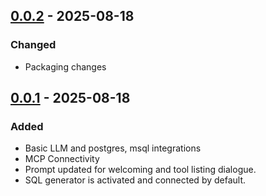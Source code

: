 ## [0.0.2](https://github.com/Datuanalytics/datu-core/tree/0.0.2) - 2025-08-18

### Changed

- Packaging changes


## [0.0.1](https://github.com/Datuanalytics/datu-core/tree/0.0.1) - 2025-08-18

### Added

- Basic LLM and postgres, msql integrations
- MCP Connectivity
- Prompt updated for welcoming and tool listing dialogue.
- SQL generator is activated and connected by default.
